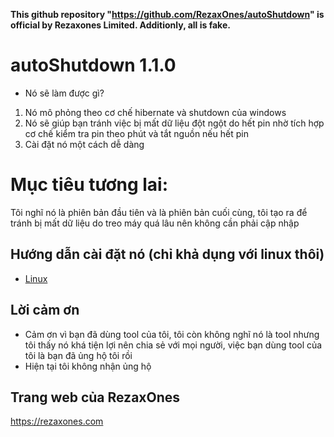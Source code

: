 **This github repository "https://github.com/RezaxOnes/autoShutdown" is official by Rezaxones Limited. Additionly, all is fake.**

# autoShutdown 1.1.0

- Nó sẽ làm được gì?
1. Nó mô phỏng theo cơ chế hibernate và shutdown của windows
2. Nó sẽ giúp bạn tránh việc bị mất dữ liệu đột ngột do hết pin nhờ tích hợp cơ chế kiểm tra pin theo phút và tắt nguồn nếu hết pin
3. Cài đặt nó một cách dễ dàng
# Mục tiêu tương lai:
Tôi nghĩ nó là phiên bản đầu tiên và là phiên bản cuối cùng, tôi tạo ra để tránh bị mất dữ liệu do treo máy quá lâu nên không cần phải cập nhập
## Hướng dẫn cài đặt nó (chỉ khả dụng với linux thôi)
 - [Linux](linux.md)

## Lời cảm ơn
- Cảm ơn vì bạn đã dùng tool của tôi, tôi còn không nghĩ nó là tool nhưng tôi thấy nó khá tiện lợi nên chia sẻ với mọi người, việc bạn dùng tool của tôi là bạn đã ủng hộ tôi rồi
- Hiện tại tôi không nhận ủng hộ


## Trang web của RezaxOnes

https://rezaxones.com



